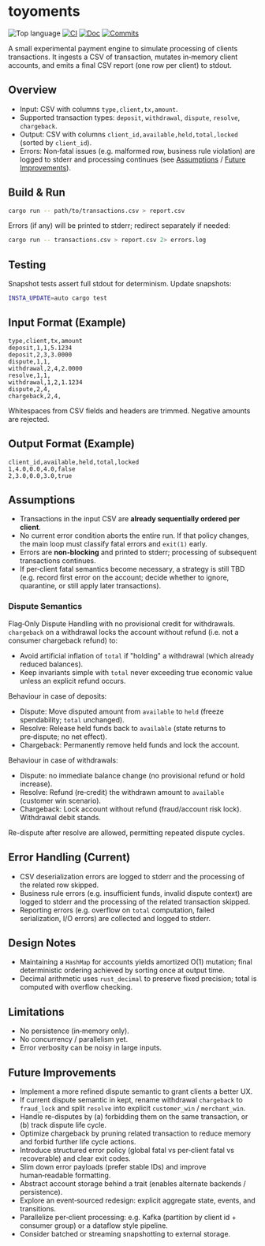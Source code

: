 # toyoments

![Top language](https://img.shields.io/github/languages/top/fusillicode/toyoments)
[![CI](https://github.com/fusillicode/toyoments/actions/workflows/ci.yml/badge.svg?branch=main)](https://github.com/fusillicode/toyoments/actions/workflows/ci.yml)
[![Doc](https://github.com/fusillicode/toyoments/actions/workflows/doc.yml/badge.svg)](https://fusillicode.github.io/toyoments)
[![Commits](https://shields.io/github/last-commit/fusillicode/toyoments)](https://github.com/fusillicode/toyoments/commits/main)

A small experimental payment engine to simulate processing of clients transactions.
It ingests a CSV of transaction, mutates in‑memory client accounts, and emits a final CSV report (one row per client) to stdout.

## Overview

- Input: CSV with columns `type,client,tx,amount`.
- Supported transaction types: `deposit`, `withdrawal`, `dispute`, `resolve`, `chargeback`.
- Output: CSV with columns `client_id,available,held,total,locked` (sorted by `client_id`).
- Errors: Non‑fatal issues (e.g. malformed row, business rule violation) are logged to stderr and processing continues (see [Assumptions](#assumptions) / [Future Improvements](#future-improvements)).

## Build & Run

```bash
cargo run -- path/to/transactions.csv > report.csv
```

Errors (if any) will be printed to stderr; redirect separately if needed:

```bash
cargo run -- transactions.csv > report.csv 2> errors.log
```

## Testing

Snapshot tests assert full stdout for determinism. Update snapshots:

```bash
INSTA_UPDATE=auto cargo test
```

## Input Format (Example)

```csv
type,client,tx,amount
deposit,1,1,5.1234
deposit,2,3,3.0000
dispute,1,1,
withdrawal,2,4,2.0000
resolve,1,1,
withdrawal,1,2,1.1234
dispute,2,4,
chargeback,2,4,
```

Whitespaces from CSV fields and headers are trimmed.
Negative amounts are rejected.

## Output Format (Example)

```csv
client_id,available,held,total,locked
1,4.0,0.0,4.0,false
2,3.0,0.0,3.0,true
```

## Assumptions

- Transactions in the input CSV are **already sequentially ordered per client**.
- No current error condition aborts the entire run. If that policy changes, the main loop must classify fatal errors and `exit(1)` early.
- Errors are **non‑blocking** and printed to stderr; processing of subsequent transactions continues.
- If per‑client fatal semantics become necessary, a strategy is still TBD (e.g. record first error on the account; decide whether to ignore, quarantine, or still apply later transactions).

### Dispute Semantics

Flag‑Only Dispute Handling with no provisional credit for withdrawals.
`chargeback` on a withdrawal locks the account without refund (i.e. not a consumer chargeback refund) to:

- Avoid artificial inflation of `total` if "holding" a withdrawal (which already reduced balances).
- Keep invariants simple with `total` never exceeding true economic value unless an explicit refund occurs.

Behaviour in case of deposits:

- Dispute: Move disputed amount from `available` to `held` (freeze spendability; `total` unchanged).
- Resolve: Release held funds back to `available` (state returns to pre‑dispute; no net effect).
- Chargeback: Permanently remove held funds and lock the account.

Behaviour in case of withdrawals:

- Dispute: no immediate balance change (no provisional refund or hold increase).
- Resolve: Refund (re‑credit) the withdrawn amount to `available` (customer win scenario).
- Chargeback: Lock account without refund (fraud/account risk lock). Withdrawal debit stands.

Re-dispute after resolve are allowed, permitting repeated dispute cycles.

## Error Handling (Current)

- CSV deserialization errors are logged to stderr and the processing of the related row skipped.
- Business rule errors (e.g. insufficient funds, invalid dispute context) are logged to stderr and the processing of the related transaction skipped.
- Reporting errors (e.g. overflow on `total` computation, failed serialization, I/O errors) are collected and logged to stderr.

## Design Notes

- Maintaining a `HashMap` for accounts yields amortized O(1) mutation; final deterministic ordering achieved by sorting once at output time.
- Decimal arithmetic uses `rust_decimal` to preserve fixed precision; total is computed with overflow checking.

## Limitations

- No persistence (in‑memory only).
- No concurrency / parallelism yet.
- Error verbosity can be noisy in large inputs.

## Future Improvements

- Implement a more refined dispute semantic to grant clients a better UX.
- If current dispute semantic in kept, rename withdrawal `chargeback` to `fraud_lock` and split `resolve` into explicit `customer_win` / `merchant_win`.
- Handle re-disputes by (a) forbidding them on the same transaction, or (b) track dispute life cycle.
- Optimize chargeback by pruning related transaction to reduce memory and forbid further life cycle actions.
- Introduce structured error policy (global fatal vs per‑client fatal vs recoverable) and clear exit codes.
- Slim down error payloads (prefer stable IDs) and improve human‑readable formatting.
- Abstract account storage behind a trait (enables alternate backends / persistence).
- Explore an event‑sourced redesign: explicit aggregate state, events, and transitions.
- Parallelize per‑client processing: e.g. Kafka (partition by client id + consumer group) or a dataflow style pipeline.
- Consider batched or streaming snapshotting to external storage.
